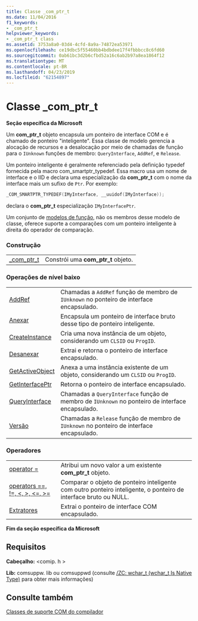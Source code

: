 ```yaml
---
title: Classe _com_ptr_t
ms.date: 11/04/2016
f1_keywords:
- _com_ptr_t
helpviewer_keywords:
- _com_ptr_t class
ms.assetid: 3753a8a0-03d4-4cfd-8a9a-74872ea53971
ms.openlocfilehash: ce19dbc5f55460bb4bdbdee17f4fbbbcc8c6fd60
ms.sourcegitcommit: 0ab61bc3d2b6cfbd52a16c6ab2b97a8ea1864f12
ms.translationtype: MT
ms.contentlocale: pt-BR
ms.lasthandoff: 04/23/2019
ms.locfileid: "62154897"
---
```

# <a name="comptrt-class"></a>Classe _com_ptr_t

**Seção específica da Microsoft**

Um **com_ptr_t** objeto encapsula um ponteiro de interface COM e é chamado de ponteiro "inteligente". Essa classe de modelo gerencia a alocação de recursos e a desalocação por meio de chamadas de função para o `IUnknown` funções de membro: `QueryInterface`, `AddRef`, e `Release`.

Um ponteiro inteligente é geralmente referenciado pela definição typedef fornecida pela macro com_smartptr_typedef. Essa macro usa um nome de interface e o IID e declara uma especialização da **com_ptr_t** com o nome da interface mais um sufixo de `Ptr`. Por exemplo:

```cpp
_COM_SMARTPTR_TYPEDEF(IMyInterface, __uuidof(IMyInterface));
```

declara o **com_ptr_t** especialização `IMyInterfacePtr`.

Um conjunto de [modelos de função](../cpp/relational-function-templates.md), não os membros desse modelo de classe, oferece suporte a comparações com um ponteiro inteligente à direita do operador de comparação.

### <a name="construction"></a>Construção

|||
|-|-|
|[_com_ptr_t](../cpp/com-ptr-t-com-ptr-t.md)|Constrói uma **com_ptr_t** objeto.|

### <a name="low-level-operations"></a>Operações de nível baixo

|||
|-|-|
|[AddRef](../cpp/com-ptr-t-addref.md)|Chamadas a `AddRef` função de membro de `IUnknown` no ponteiro de interface encapsulado.|
|[Anexar](../cpp/com-ptr-t-attach.md)|Encapsula um ponteiro de interface bruto desse tipo de ponteiro inteligente.|
|[CreateInstance](../cpp/com-ptr-t-createinstance.md)|Cria uma nova instância de um objeto, considerando um `CLSID` ou `ProgID`.|
|[Desanexar](../cpp/com-ptr-t-detach.md)|Extrai e retorna o ponteiro de interface encapsulado.|
|[GetActiveObject](../cpp/com-ptr-t-getactiveobject.md)|Anexa a uma instância existente de um objeto, considerando um `CLSID` ou `ProgID`.|
|[GetInterfacePtr](../cpp/com-ptr-t-getinterfaceptr.md)|Retorna o ponteiro de interface encapsulado.|
|[QueryInterface](../cpp/com-ptr-t-queryinterface.md)|Chamadas a `QueryInterface` função de membro de `IUnknown` no ponteiro de interface encapsulado.|
|[Versão](../cpp/com-ptr-t-release.md)|Chamadas a `Release` função de membro de `IUnknown` no ponteiro de interface encapsulado.|

### <a name="operators"></a>Operadores

|||
|-|-|
|[operator =](../cpp/com-ptr-t-operator-equal.md)|Atribui um novo valor a um existente **com_ptr_t** objeto.|
|[operators ==, !=, \<, >, \<=, >=](../cpp/com-ptr-t-relational-operators.md)|Comparar o objeto de ponteiro inteligente com outro ponteiro inteligente, o ponteiro de interface bruto ou NULL.|
|[Extratores](../cpp/com-ptr-t-extractors.md)|Extrai o ponteiro de interface COM encapsulado.|

**Fim da seção específica da Microsoft**

## <a name="requirements"></a>Requisitos

**Cabeçalho:** \<comip. h >

**Lib:** comsuppw. lib ou comsuppwd (consulte [/ZC: wchar_t (wchar_t Is Native Type)](../build/reference/zc-wchar-t-wchar-t-is-native-type.md) para obter mais informações)

## <a name="see-also"></a>Consulte também

[Classes de suporte COM do compilador](../cpp/compiler-com-support-classes.md)